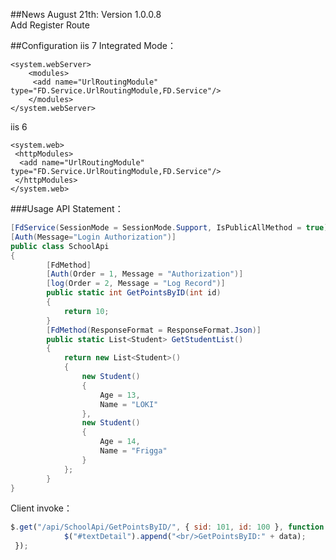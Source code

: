 

##News
August 21th: Version 1.0.0.8<br />
Add Register Route <br />



##Configuration
iis 7 Integrated Mode：
```webconfig   
<system.webServer>
    <modules>
     <add name="UrlRoutingModule" type="FD.Service.UrlRoutingModule,FD.Service"/>
    </modules>
</system.webServer>
````
iis 6
```webconfig   
<system.web>
 <httpModules>
  <add name="UrlRoutingModule" type="FD.Service.UrlRoutingModule,FD.Service"/>
 </httpModules>
</system.web>
````
###Usage
API Statement：
```csharp
[FdService(SessionMode = SessionMode.Support, IsPublicAllMethod = true)]
[Auth(Message="Login Authorization")]
public class SchoolApi
{      
        [FdMethod]
        [Auth(Order = 1, Message = "Authorization")]
        [log(Order = 2, Message = "Log Record")]
        public static int GetPointsByID(int id)
        {
            return 10;
        }
        [FdMethod(ResponseFormat = ResponseFormat.Json)]
        public static List<Student> GetStudentList()
        {
            return new List<Student>()
            {
                new Student()
                {
                    Age = 13,
                    Name = "LOKI"
                },
                new Student()
                {
                    Age = 14,
                    Name = "Frigga"
                }
            };
        }
}
````

Client invoke：
````javascript
$.get("/api/SchoolApi/GetPointsByID/", { sid: 101, id: 100 }, function (data) {
            $("#textDetail").append("<br/>GetPointsByID:" + data);
 });
````


